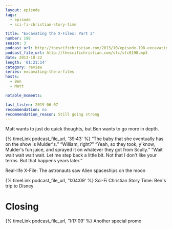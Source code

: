 ```yaml
---
layout: episode
tags:
  - episode
  - sci-fi-christian-story-time

title: "Excavating the X-Files: Part 2"
number: 198
season: 3
podcast_url: http://thescifichristian.com/2013/10/episode-198-excavating-the-x-files-part-2/
podcast_file_url: http://thescifichristian.com/sfc/sfc0198.mp3
date: 2013-10-22
length: '01:21:14'
category: review
series: excavating-the-x-files
hosts:
  - Ben
  - Matt

notable_moments:

last_listen: 2019-06-07
recommendation: no
recommendation_reason: Still going strong
---
```

Matt wants to just do quick thoughts, but Ben wants to go more in depth. 

<div class="quote">
  {% timeLink podcast_file_url, '39:43' %}
  <q class="ben">The baby that she eventually has on the show is Mulder's.</q>
  <q class="matt">William, right?</q>
  <q class="ben">Yeah, so they took, y'know, Mulder's fun juice, and sprayed it on whatever they got from Scully.</q>
  <q class="matt">Wait wait wait wait wait. Let me step back a little bit. Not that I don't like your terms. But that happens years later.</q>
</div>

Real-life X-File: The astronauts saw Alien spaceships on the moon

{% timeLink podcast_file_url, '1:04:09' %} Sci-Fi Christian Story Time: Ben's trip to Disney


# Closing

{% timeLink podcast_file_url, '1:17:09' %} Another special promo 